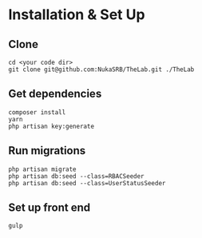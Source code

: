 # Installation & Set Up

## Clone
```
cd <your code dir>
git clone git@github.com:NukaSRB/TheLab.git ./TheLab
```

## Get dependencies
```
composer install
yarn
php artisan key:generate
```

## Run migrations
```
php artisan migrate
php artisan db:seed --class=RBACSeeder
php artisan db:seed --class=UserStatusSeeder
```

## Set up front end
```
gulp
```
